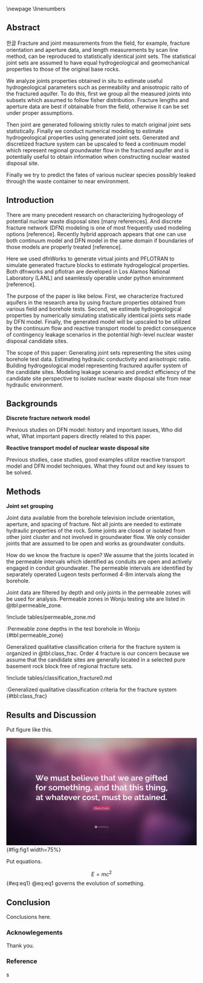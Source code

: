 \newpage
\linenumbers

## Abstract

한글 Fracture and joint measurements from the field, for example, fracture orientation and aperture data, and length measurements by scan line method, can be reproduced to statistically identical joint sets. The statistical joint sets are assumed to have equal hydrogeological and geomechanical properties to those of the original base rocks.

We analyze joints properties obtained in situ to estimate useful hydrogeological parameters such as permeability and anisotropic raito of the fractured aquifer. To do this, first we group all the measured joints into subsets which assumed to follow fisher distribution. Fracture lengths and aperture data are best if obtainable from the field, otherwise it can be set under proper assumptions.

Then joint are generated following strictly rules to match original joint sets statistically.
Finally we conduct numerical modeling to estimate hydrogeological properties using generated joint sets. Generated and discretized fracture system can be upscaled to feed a continuum model which represent regional groundwater flow in the fractured aquifer and is potentially useful to obtain information when constructing nuclear wasted disposal site.

Finally we try to predict the fates of various nuclear species possibly leaked through the waste container to near environment.




## Introduction

There are many precedent research on characterizing hydrogeology of potential nuclear waste disposal sites [many references]. And discrete fracture network (DFN) modeling is one of most frequently used modeling options [reference]. Recently hybrid approach appears that one can use both continuum model and DFN model in the same domain if boundaries of those models are properly treated [reference].

Here we used dfnWorks to generate virtual joints and PFLOTRAN to simulate generated fracture blocks to estimate hydrogelogical properties. Both dfnworks and pflotran are developed in Los Alamos National Laboratory (LANL) and seamlessly operable under python environment [reference].

The purpose of the paper is like below. First, we characterize fractured aquifers in the research area by using fracture properties obtained from various field and borehole tests. Second, we estimate hydrogeological properties by numerically simulating statistically identical joints sets made by DFN model. Finally, the generated model will be upscaled to be utilized by the continuum flow and reactive transport model to predict consequence of contingency leakage scenarios in the potential high-level nuclear waster disposal candidate sites.

The scope of this paper: Generating joint sets representing the sites using borehole test data. Estimating hydraulic conductivity and anisotropic ratio. Building hydrogeological model representing fractured aquifer system of the candidate sites. Modeling leakage scenario and predict efficiency of the candidate site perspective to isolate nuclear waste disposal site from near hydraulic environment.


## Backgrounds

**Discrete fracture network model**

Previous studies on DFN model: history and important issues, Who did what, What important papers directly related to this paper.

**Reactive transport model of nuclear waste disposal site**

Previous studies, case studies, good examples utilize reactive transport model and DFN model techniques.
What they found out and key issues to be solved.

## Methods

**Joint set grouping**

Joint data available from the borehole television include orientation, aperture, and spacing of fracture.
Not all joints are needed to estimate hydraulic properties of the rock. Some joints are closed or isolated from other joint cluster and not involved in groundwater flow. We only consider joints that are assumed to be open and works as groundwater conduits.

How do we know the fracture is open? We assume that the joints located in the permeable intervals which identified as conduits are open and actively engaged in conduit groundwater. The permeable intervals are identified by separately operated Lugeon tests performed 4-8m intervals along the borehole.

Joint data are filtered by depth and only joints in the permeable zones will be used for analysis.
Permeable zones in Wonju testing site are listed in @tbl:permeable_zone.

!include tables/permeable_zone.md

:Permeable zone depths in the test borehole in Wonju {#tbl:permeable_zone}

Generalized qualitative classification criteria for the fracture system is organized in @tbl:class_frac. Order 4 fracture is our concern because we assume that the candidate sites are generally located in a selected pure basement rock block free of regional fracture sets.

!include tables/classification_fracture0.md

:Generalized qualitative classification criteria for the fracture system {#tbl:class_frac}


## Results and Discussion

Put figure like this.

![Example image](figures/mariecurie.jpg){#fig:fig1 width=75%}

Put equations.

$$ E = mc^2 $$ {#eq:eq1}
@eq:eq1 governs the evolution of something.

## Conclusion

Conclusions here.

### Acknowlegements
Thank you.

### Reference

s
